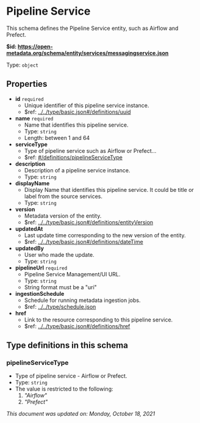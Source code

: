 # Pipeline Service

This schema defines the Pipeline Service entity, such as Airflow and Prefect.

**$id: https://open-metadata.org/schema/entity/services/messagingservice.json**

Type: `object`

## Properties
 - **id** `required`
   - Unique identifier of this pipeline service instance.
   - $ref: [../../type/basic.json#/definitions/uuid](../types/basic.md#uuid)
 - **name** `required`
   - Name that identifies this pipeline service.
   - Type: `string`
   - Length: between 1 and 64
 - **serviceType**
   - Type of pipeline service such as Airflow or Prefect...
   - $ref: [#/definitions/pipelineServiceType](#pipelineservicetype)
 - **description**
   - Description of a pipeline service instance.
   - Type: `string`
 - **displayName**
   - Display Name that identifies this pipeline service. It could be title or label from the source services.
   - Type: `string`
 - **version**
   - Metadata version of the entity.
   - $ref: [../../type/basic.json#/definitions/entityVersion](../types/basic.md#entityversion)
 - **updatedAt**
   - Last update time corresponding to the new version of the entity.
   - $ref: [../../type/basic.json#/definitions/dateTime](../types/basic.md#datetime)
 - **updatedBy**
   - User who made the update.
   - Type: `string`
 - **pipelineUrl** `required`
   - Pipeline Service Management/UI URL.
   - Type: `string`
   - String format must be a "uri"
 - **ingestionSchedule**
   - Schedule for running metadata ingestion jobs.
   - $ref: [../../type/schedule.json](../types/schedule.md)
 - **href**
   - Link to the resource corresponding to this pipeline service.
   - $ref: [../../type/basic.json#/definitions/href](../types/basic.md#href)


## Type definitions in this schema
### pipelineServiceType

 - Type of pipeline service - Airflow or Prefect.
 - Type: `string`
 - The value is restricted to the following: 
   1. _"Airflow"_
   2. _"Prefect"_
	 
_This document was updated on: Monday, October 18, 2021_